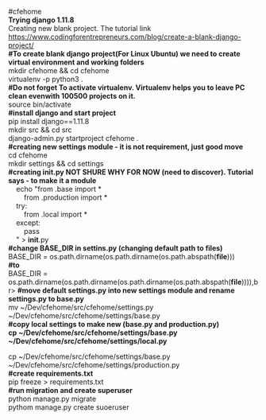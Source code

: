 #cfehome<br>
<b>Trying django 1.11.8 </b><br>
Creating new blank project. The tutorial link https://www.codingforentrepreneurs.com/blog/create-a-blank-django-project/ <br>
<b>#To create blank django project(For Linux Ubuntu) we need to create virtual environment and working folders</b><br>
mkdir cfehome && cd cfehome<br>
virtualenv -p python3 . <br>
<b>#Do not forget To activate virtualenv. Virtualenv helps you to leave PC clean evenwith 100500 projects on it.</b> <br>
source bin/activate<br>
<b>#install django and start project</b><br>
pip install django==1.11.8<br>
mkdir src && cd src<br>
django-admin.py startproject cfehome .<br>
<b>#creating new settings module - it is not requirement, just good move</b><br>
cd cfehome<br>
mkdir settings && cd settings<br>
<b>#creating __init__.py NOT SHURE WHY FOR NOW (need to discover). Tutorial says - to make it a module</b><br>
&nbsp;&nbsp;&nbsp;&nbsp;echo "from .base import *<br>
   &nbsp;&nbsp;&nbsp;&nbsp;&nbsp;&nbsp;&nbsp;&nbsp;from .production import *<br>
&nbsp;&nbsp;&nbsp;&nbsp;try:<br>
   &nbsp;&nbsp;&nbsp;&nbsp;&nbsp;&nbsp;&nbsp;&nbsp;from .local import *<br>
&nbsp;&nbsp;&nbsp;&nbsp;except:<br>
   &nbsp;&nbsp;&nbsp;&nbsp;&nbsp;&nbsp;&nbsp;&nbsp;pass<br>
&nbsp;&nbsp;&nbsp;&nbsp;" > __init__.py<br>
<b>#change BASE_DIR in settins.py (changing default path to files)</b><br>
BASE_DIR = os.path.dirname(os.path.dirname(os.path.abspath(__file__)))<br>
<b>#to</b> <br>
BASE_DIR = os.path.dirname(os.path.dirname(os.path.dirname(os.path.abspath(__file__)))),br>
<b>#move default settings.py into new settings module and rename settings.py to base.py</b><br>
mv ~/Dev/cfehome/src/cfehome/settings.py ~/Dev/cfehome/src/cfehome/settings/base.py<br>
<b>#copy local settings to make new (base.py and production.py)<br>
cp ~/Dev/cfehome/src/cfehome/settings/base.py ~/Dev/cfehome/src/cfehome/settings/local.py</b><br>

cp ~/Dev/cfehome/src/cfehome/settings/base.py ~/Dev/cfehome/src/cfehome/settings/production.py<br>
<b>#create requirements.txt</b><br>
pip freeze > requirements.txt <br>
<b>#run migration and create superuser</b><br>
python manage.py migrate<br>
pythom manage.py create suoeruser<br>
